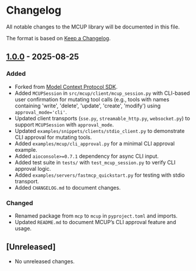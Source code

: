 # Changelog

All notable changes to the MCUP library will be documented in this file.

The format is based on [Keep a Changelog](https://keepachangelog.com/en/1.0.0/).

## [1.0.0] - 2025-08-25

### Added
- Forked from [Model Context Protocol SDK](https://github.com/modelcontextprotocol/python-sdk).
- Added `MCUPSession` in `src/mcup/client/mcup_session.py` with CLI-based user confirmation for mutating tool calls (e.g., tools with names containing 'write', 'delete', 'update', 'create', 'modify') using `approval_mode='cli'`.
- Updated client transports (`sse.py`, `streamable_http.py`, `websocket.py`) to support `MCUPSession` with `approval_mode`.
- Updated `examples/snippets/clients/stdio_client.py` to demonstrate CLI approval for mutating tools.
- Added `examples/mcup/cli_approval.py` for a minimal CLI approval example.
- Added `aioconsole>=0.7.1` dependency for async CLI input.
- Added test suite in `tests/` with `test_mcup_session.py` to verify CLI approval logic.
- Added `examples/servers/fastmcp_quickstart.py` for testing with stdio transport.
- Added `CHANGELOG.md` to document changes.

### Changed
- Renamed package from `mcp` to `mcup` in `pyproject.toml` and imports.
- Updated `README.md` to document MCUP’s CLI approval feature and usage.

## [Unreleased]

- No unreleased changes.

[1.0.0]: https://github.com/fezhou2/mcup/releases/tag/v1.0.0